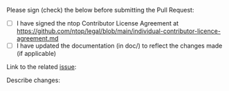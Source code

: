 Please sign (check) the below before submitting the Pull Request:

- [ ] I have signed the ntop Contributor License Agreement at https://github.com/ntop/legal/blob/main/individual-contributor-licence-agreement.md
- [ ] I have updated the documentation (in doc/) to reflect the changes made (if applicable)

Link to the related [issue](https://github.com/ntop/cockpit-ntop/issues):


Describe changes:


